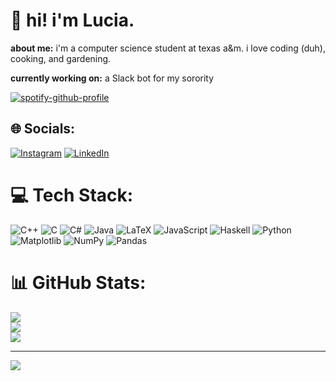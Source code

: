 # 💫 hi! i'm Lucia.
**about me:** i'm a computer science student at texas a&m. i love coding (duh), cooking, and gardening.

**currently working on:** a Slack bot for my sorority

[![spotify-github-profile](https://spotify-github-profile.vercel.app/api/view?uid=lucibon04&cover_image=true&theme=default&show_offline=false&background_color=121212&interchange=false)](https://github.com/kittinan/spotify-github-profile)

## 🌐 Socials:
[![Instagram](https://img.shields.io/badge/Instagram-%23E4405F.svg?logo=Instagram&logoColor=white)](https://instagram.com/luciiameelero) [![LinkedIn](https://img.shields.io/badge/LinkedIn-%230077B5.svg?logo=linkedin&logoColor=white)](https://linkedin.com/in/https://www.linkedin.com/in/melesita/) 

# 💻 Tech Stack:
![C++](https://img.shields.io/badge/c++-%2300599C.svg?style=for-the-badge&logo=c%2B%2B&logoColor=white) ![C](https://img.shields.io/badge/c-%2300599C.svg?style=for-the-badge&logo=c&logoColor=white) ![C#](https://img.shields.io/badge/c%23-%23239120.svg?style=for-the-badge&logo=csharp&logoColor=white) ![Java](https://img.shields.io/badge/java-%23ED8B00.svg?style=for-the-badge&logo=openjdk&logoColor=white) ![LaTeX](https://img.shields.io/badge/latex-%23008080.svg?style=for-the-badge&logo=latex&logoColor=white) ![JavaScript](https://img.shields.io/badge/javascript-%23323330.svg?style=for-the-badge&logo=javascript&logoColor=%23F7DF1E) ![Haskell](https://img.shields.io/badge/Haskell-5e5086?style=for-the-badge&logo=haskell&logoColor=white) ![Python](https://img.shields.io/badge/python-3670A0?style=for-the-badge&logo=python&logoColor=ffdd54) ![Matplotlib](https://img.shields.io/badge/Matplotlib-%23ffffff.svg?style=for-the-badge&logo=Matplotlib&logoColor=black) ![NumPy](https://img.shields.io/badge/numpy-%23013243.svg?style=for-the-badge&logo=numpy&logoColor=white) ![Pandas](https://img.shields.io/badge/pandas-%23150458.svg?style=for-the-badge&logo=pandas&logoColor=white)

# 📊 GitHub Stats:
![](https://github-readme-stats.vercel.app/api?username=melesita&theme=dark&hide_border=true&include_all_commits=false&count_private=true)<br/>
![](https://github-readme-streak-stats.herokuapp.com/?user=melesita&theme=dark&hide_border=true)<br/>
![](https://github-readme-stats.vercel.app/api/top-langs/?username=melesita&theme=dark&hide_border=true&include_all_commits=false&count_private=true&layout=compact)

---
[![](https://visitcount.itsvg.in/api?id=melesita&icon=0&color=0)](https://visitcount.itsvg.in)

<!-- Proudly created with GPRM ( https://gprm.itsvg.in ) -->


<!--
**melesita/melesita** is a ✨ _special_ ✨ repository because its `README.md` (this file) appears on your GitHub profile.

Here are some ideas to get you started:

- 🔭 I’m currently working on ...
- 🌱 I’m currently learning ...
- 👯 I’m looking to collaborate on ...
- 🤔 I’m looking for help with ...
- 💬 Ask me about ...
- 📫 How to reach me: ...
- 😄 Pronouns: ...
- ⚡ Fun fact: ...
-->
